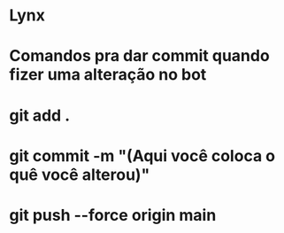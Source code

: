 # Lynx 
# Comandos pra dar commit quando fizer uma alteração no bot
# git add .
# git commit -m "(Aqui você coloca o quê você alterou)"
# git push --force origin main
